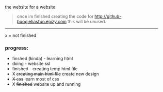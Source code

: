 the website for a website 
> once im finished creating the code for http://github-boogiehasfun.epizy.com this will be unused.
---
x = not finished

### progress:
- finshed (kinda) - learning html
- doing - website ssl 
- finished - creating temp html file
- X ~~creating main html file~~ create new design
- ~~X css~~ learn most of css
- X ~~finished~~ website up and running
